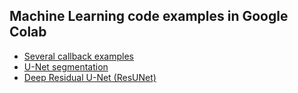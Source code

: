 ## Machine Learning code examples in Google Colab
   - [Several callback examples](callbacks_usage_in_training.ipynb)
   - [U-Net segmentation](unet_segmentation.ipynb)
   - [Deep Residual U-Net (ResUNet)](deep_residual_unet_segmentation.ipynb)
   